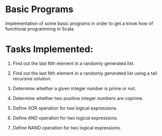 # Basic Programs 

Implementation of some basic programs in order to get a know how of functional programming in Scala.

# Tasks Implemented:
  1) Find out the last Nth element in a randomly generated list.
  
  2) Find out the last Nth element in a randomly generated list using a tail recursive solution.
  
  3) Determine whether a given integer number is prime or not.
  
  4) Determine whether two positive integer numbers are coprime.
  
  5) Define XOR operation for two logical expressions.
  
  6) Define AND operation for two logical expressions.
  
  7) Define NAND operation for two logical expressions.
